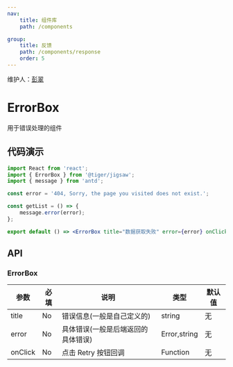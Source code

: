 ```yaml
---
nav:
    title: 组件库
    path: /components

group:
    title: 反馈
    path: /components/response
    order: 5
---
```


维护人：[彭翠](dingtalk://dingtalkclient/action/sendmsg?dingtalk_id=a332eji)

# ErrorBox

用于错误处理的组件

## 代码演示

```jsx
import React from 'react';
import { ErrorBox } from '@tiger/jigsaw';
import { message } from 'antd';

const error = '404, Sorry, the page you visited does not exist.';

const getList = () => {
    message.error(error);
};

export default () => <ErrorBox title="数据获取失败" error={error} onClick={() => getList()} />;
```

## API

### ErrorBox

| 参数    | 必填 | 说明                               | 类型         | 默认值 |
| ------- | ---- | ---------------------------------- | ------------ | ------ |
| title   | No   | 错误信息(一般是自己定义的)         | string       | 无     |
| error   | No   | 具体错误(一般是后端返回的具体错误) | Error,string | 无     |
| onClick | No   | 点击 Retry 按钮回调                | Function     | 无     |
